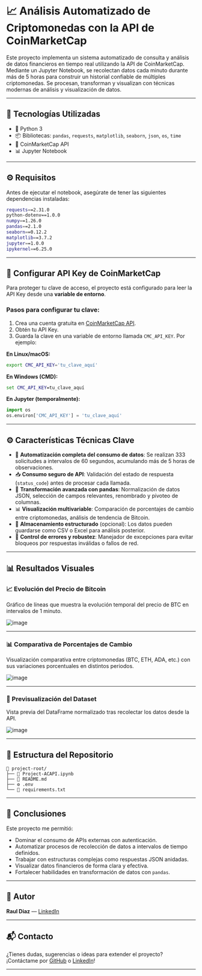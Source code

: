 # 📈 Análisis Automatizado de Criptomonedas con la API de CoinMarketCap

Este proyecto implementa un sistema automatizado de consulta y análisis de datos financieros en tiempo real utilizando la API de CoinMarketCap. Mediante un Jupyter Notebook, se recolectan datos cada minuto durante más de 5 horas para construir un historial confiable de múltiples criptomonedas. Se procesan, transforman y visualizan con técnicas modernas de análisis y visualización de datos.

---

## 🚀 Tecnologías Utilizadas

- 🐍 Python 3
- 📦 Bibliotecas: `pandas`, `requests`, `matplotlib`, `seaborn`, `json`, `os`, `time`
- 📡 CoinMarketCap API
- 📊 Jupyter Notebook

---

## ⚙️ Requisitos

Antes de ejecutar el notebook, asegúrate de tener las siguientes dependencias instaladas:

```bash
requests==2.31.0
python-dotenv==1.0.0
numpy==1.26.0
pandas==2.1.0
seaborn==0.12.2
matplotlib==3.7.2
jupyter==1.0.0
ipykernel==6.25.0
```

---

## 🔐 Configurar API Key de CoinMarketCap

Para proteger tu clave de acceso, el proyecto está configurado para leer la API Key desde una **variable de entorno**.

### Pasos para configurar tu clave:

1. Crea una cuenta gratuita en [CoinMarketCap API](https://coinmarketcap.com/api/).
2. Obtén tu API Key.
3. Guarda la clave en una variable de entorno llamada `CMC_API_KEY`. Por ejemplo:

**En Linux/macOS:**
```bash
export CMC_API_KEY='tu_clave_aquí'
```

**En Windows (CMD):**
```cmd
set CMC_API_KEY=tu_clave_aquí
```

**En Jupyter (temporalmente):**
```python
import os
os.environ['CMC_API_KEY'] = 'tu_clave_aquí'
```

---

## ⚙️ Características Técnicas Clave

- 🔁 **Automatización completa del consumo de datos**: Se realizan 333 solicitudes a intervalos de 60 segundos, acumulando más de 5 horas de observaciones.
- 📥 **Consumo seguro de API**: Validación del estado de respuesta (`status_code`) antes de procesar cada llamada.
- 🧹 **Transformación avanzada con pandas**: Normalización de datos JSON, selección de campos relevantes, renombrado y pivoteo de columnas.
- 📊 **Visualización multivariable**: Comparación de porcentajes de cambio entre criptomonedas, análisis de tendencia de Bitcoin.
- 💾 **Almacenamiento estructurado** (opcional): Los datos pueden guardarse como CSV o Excel para análisis posterior.
- 🛑 **Control de errores y robustez**: Manejador de excepciones para evitar bloqueos por respuestas inválidas o fallos de red.

---

## 📊 Resultados Visuales

### 📈 Evolución del Precio de Bitcoin
Gráfico de líneas que muestra la evolución temporal del precio de BTC en intervalos de 1 minuto.

![image](https://github.com/user-attachments/assets/97abc027-db81-4fa9-8ea7-79c1bd0e6c5d)

---

### 📊 Comparativa de Porcentajes de Cambio
Visualización comparativa entre criptomonedas (BTC, ETH, ADA, etc.) con sus variaciones porcentuales en distintos periodos.

![image](https://github.com/user-attachments/assets/1fbdb77d-e76b-4009-8227-f985c75fea27)

---

### 🧾 Previsualización del Dataset
Vista previa del DataFrame normalizado tras recolectar los datos desde la API.

![image](https://github.com/user-attachments/assets/83806bea-55f8-4527-b4f4-b44a0d42bf22)

---

## 📂 Estructura del Repositorio

```
📁 project-root/
├── 📄 Project-ACAPI.ipynb
├── 📄 README.md
├── ⚙️ .env
└── 📄 requirements.txt 
```

---

## 📌 Conclusiones

Este proyecto me permitió:

- Dominar el consumo de APIs externas con autenticación.
- Automatizar procesos de recolección de datos a intervalos de tiempo definidos.
- Trabajar con estructuras complejas como respuestas JSON anidadas.
- Visualizar datos financieros de forma clara y efectiva.
- Fortalecer habilidades en transformación de datos con `pandas`.

---

## 👤 Autor

**Raul Diaz** — [LinkedIn](https://www.linkedin.com/in/raul-dc/)

---

## 📬 Contacto

¿Tienes dudas, sugerencias o ideas para extender el proyecto?  
¡Contáctame por [GitHub](https://github.com/) o [LinkedIn](https://www.linkedin.com/in/raul-dc/)!

---
